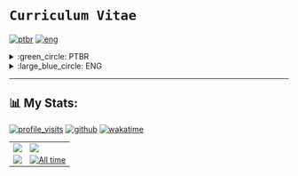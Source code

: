 # `Curriculum Vitae`
[![ptbr](https://img.shields.io/badge/languages-PTBR-darkgreen.svg)](https://github.com/dudushy "Português Brasileiro") [![eng](https://img.shields.io/badge/-ENG-darkblue.svg)](https://github.com/dudushy "English")
<details>
<summary>:green_circle: PTBR</summary>

## `Olá mundo`, sou o Eduardo Talarico (dudushy) :smile:
> <img align="left" alt="Brazil" width="22px" src="img/brazil.png" />Brasileiro, 22 anos :birthday:

### :trophy: Objetivos:

- Crescer profissionalmente
- Solucionar problemas
- Contribuir para a sociedade
- Adquirir conhecimento
- Trabalhar em equipe
- Desenvolver e criar

### :sparkling_heart: Paixões:

- Aprender
- Programar
- Ajudar
- Criar
- Jogar
- Ouvir música

### :star2: Qualidades:

- Determinado
- Prático
- Calmo
- Proativo
- Honesto
- Prudente
- Compreensivo
- Detalhista
- Persistente
- Empático
- Criativo
- Lógico

---
### :globe_with_meridians: Conexões:

[<img align="left" alt="LinkedIn" width="32px" src="img/linkedin.png" />][linkedin]
[<img align="left" alt="Discord" width="52px" src="img/discord.png" />][discord]
[<img align="left" alt="Steam" width="32px" src="img/steam.png" />][steam]
[<img align="left" alt="Spotify" width="32px" src="img/spotify.png" />][spotify]
<br>
<br>

---
### :brain: Linguagens de programação conhecidas:

- <img align="left" alt="Python" width="26px" src="img/python.png" /> Python

- <img align="left" alt="Java" width="26px" src="img/java.png" /> Java

- <img align="left" alt="JavaScript" width="26px" src="img/javascript.png" /> JavaScript

- <img align="left" alt="SQL" width="26px" src="img/sql.png" /> SQL

- <img align="left" alt="HTML" width="26px" src="img/html.png" /> HTML

- <img align="left" alt="CSS" width="26px" src="img/css.png" /> CSS

- <img align="left" alt="CSharp" width="26px" src="img/csharp.png" /> C#

- <img align="left" alt="PHP" width="26px" src="img/php.png" /> PHP
    
- <img align="left" alt="TypeScript" width="26px" src="img/typescript.png" /> TypeScript
    
- <img align="left" alt="SASS" width="26px" src="img/sass.png" /> SASS
<br>

### :hammer_and_wrench: Ferramentas conhecidas:

- <img align="left" alt="Visual Studio Code" width="26px" src="img/vscode.png" /> [Visual Studio Code][vscode]

- <img align="left" alt="pgAdmin" width="26px" src="img/pgadmin.png" /> [pgAdmin][pgadmin]

- <img align="left" alt="NetBeans" width="26px" src="img/netbeans.png" /> [NetBeans][netbeans]

- <img align="left" alt="Sublime Text" width="26px" src="img/sublimetext.png" /> [Sublime Text][sublimetext]

- <img align="left" alt="Notepad++" width="26px" src="img/notepadplusplus.png" /> [Notepad++][notepadplusplus]

- <img align="left" alt="Visual Studio" width="26px" src="img/vs.png" /> [Visual Studio][vs]

- <img align="left" alt="Postman" width="26px" src="img/postman.png" /> [Postman][postman]
    
- <img align="left" alt="SSMS" width="26px" src="img/ssms.png" /> [SSMS][ssms]
    
- <img align="left" alt="GitHub Desktop" width="26px" src="img/github-desktop.png" /> [GitHub Desktop][githubdesktop]

- <img align="left" alt="XAMPP" width="26px" src="img/xampp.png" /> [XAMPP][xampp]
    
- <img align="left" alt="BlueStacks" width="26px" src="img/bluestacks.png" /> [BlueStacks][bluestacks]

- <img align="left" alt="Insomnia" width="26px" src="img/insomnia.png" /> [Insomnia][insomnia]

- <img align="left" alt="Android Studio" width="26px" src="img/androidstudio.png" /> [Android Studio][androidstudio]

- <img align="left" alt="FileZilla" width="26px" src="img/filezilla.png" /> [FileZilla][filezilla]

- <img align="left" alt="Ionic" width="26px" src="img/ionic.png" /> [Ionic][ionic]

- <img align="left" alt="NodeJS" width="26px" src="img/nodejs.png" /> [NodeJS][nodejs]
    
- <img align="left" alt="AWS" width="26px" src="img/aws.png" /> [AWS][aws]
    
- <img align="left" alt="Angular" width="26px" src="img/angular.png" /> [Angular][angular]
    
- <img align="left" alt="Firebase" width="26px" src="img/firebase.png" /> [Firebase][firebase]
<br>

---
## :mortar_board: Formação:

- Ensino médio completo no **Colégio Ideal** *(2018)* :heavy_check_mark:
- Ensino superior completo em **Ciência da Computação** na **UNIP (Universidade Paulista)** *(2019 - 2022)* :heavy_check_mark:

---
## :bookmark_tabs: Experiência:

- Estagiário **SPEDO TECNOLOGIA LTDA** (*05/2022 - 12/2022*) :heavy_check_mark:
    > 1. Desenvolvimento de Aplicação Web (PHP, JavaScript, Angular)
    > 2. Desenvolvimento de Aplicações Mobile (Ionic, Angular, NodeJS)
    > 3. Estruturação e manutenção em Banco de Dados (MySQL, phpMyAdmin, SQLite)
    > 4. Integração de plugins, páginas, componentes, mídias e serviços
    > 5. Consumo de Web Services e APIs
    > 6. Criação de layouts, paletas de cores
    > 7. Desenvolvimento e manutenção de múltiplos apps
    > 8. Correção de bugs
    > 9. Interfaces dinâmicas e responsivas
    > 10. Manipulação de arquivos
    > 11. Formatação de texto, imagem, data e dados
    > 12. Sincronização de dados em nuvem
    > 13. Utilização de Emuladores para testar e desenvolver apps

- Analista de Sistemas **SPEDO TECNOLOGIA LTDA** (*02/2023*) :diamond_shape_with_a_dot_inside:
    > 1. Estruturação e desenvolvimento de Aplicações Mobile (Ionic, Angular, NodeJS)
    > 2. Criação e consumo de Banco de Dados (SQLite)
    > 3. Consumo de Web Services e APIs

---
## :heavy_plus_sign: Informações adicionais:

- Conhecimento avançado de Inglês

- Criação de projetos simples em Java (CRUD)

- Elaboração de trabalhos extracurriculares, fazendo algoritmos e BOTs com intuito de automatizar certas tarefas do dia-a-dia (bot de mensagens, criptografia, matemática, formatação de texto)

- Tenho contato com jogos e computadores (de todos os tipos e categorias, online e offline) desde pequeno, sempre admirei cada detalhe existente nos jogos (funcionamento, gráficos, mecânicas e desenvolvimento)

- Projetos Open Source no GitHub

- Freelances de Websites

<p align="right">(<a href="#curriculum-vitae">voltar ao topo</a>)</p>

---
</details>

<details>
<summary>:large_blue_circle: ENG</summary>

## `Hello World`, I'm Eduardo Talarico (dudushy) :smile:
> <img align="left" alt="Brazil" width="22px" src="img/brazil.png" />Brazilian, 22 years old :birthday:

### :trophy: Goals:

- Grow professionally
- Solve problems
- Contribute to society
- Acquire knowledge
- Team work
- Develop and create

### :sparkling_heart: Passions:

- Learn
- Code
- Help
- Create
- Play
- Listen to music

### :star2: Qualities:

- Determined
- Practical
- Calm
- Proactive
- Honest
- Prudent
- Comprehensive
- Detail-oriented
- Persistent
- Empathic
- Creative
- Logical

---
### :globe_with_meridians: Connections:

[<img align="left" alt="LinkedIn" width="32px" src="img/linkedin.png" />][linkedin]
[<img align="left" alt="Discord" width="52px" src="img/discord.png" />][discord]
[<img align="left" alt="Steam" width="32px" src="img/steam.png" />][steam]
[<img align="left" alt="Spotify" width="32px" src="img/spotify.png" />][spotify]
<br>
<br>

---
### :brain: Known programming languages:

- <img align="left" alt="Python" width="26px" src="img/python.png" /> Python

- <img align="left" alt="Java" width="26px" src="img/java.png" /> Java

- <img align="left" alt="JavaScript" width="26px" src="img/javascript.png" /> JavaScript

- <img align="left" alt="SQL" width="26px" src="img/sql.png" /> SQL

- <img align="left" alt="HTML" width="26px" src="img/html.png" /> HTML

- <img align="left" alt="CSS" width="26px" src="img/css.png" /> CSS

- <img align="left" alt="CSharp" width="26px" src="img/csharp.png" /> C#

- <img align="left" alt="PHP" width="26px" src="img/php.png" /> PHP
    
- <img align="left" alt="TypeScript" width="26px" src="img/typescript.png" /> TypeScript
    
- <img align="left" alt="SASS" width="26px" src="img/sass.png" /> SASS
<br>

### :hammer_and_wrench: Known tools:

- <img align="left" alt="Visual Studio Code" width="26px" src="img/vscode.png" /> [Visual Studio Code][vscode]

- <img align="left" alt="pgAdmin" width="26px" src="img/pgadmin.png" /> [pgAdmin][pgadmin]

- <img align="left" alt="NetBeans" width="26px" src="img/netbeans.png" /> [NetBeans][netbeans]

- <img align="left" alt="Sublime Text" width="26px" src="img/sublimetext.png" /> [Sublime Text][sublimetext]

- <img align="left" alt="Notepad++" width="26px" src="img/notepadplusplus.png" /> [Notepad++][notepadplusplus]

- <img align="left" alt="Visual Studio" width="26px" src="img/vs.png" /> [Visual Studio][vs]
    
- <img align="left" alt="Postman" width="26px" src="img/postman.png" /> [Postman][postman]
    
- <img align="left" alt="SSMS" width="26px" src="img/ssms.png" /> [SSMS][ssms]
    
- <img align="left" alt="GitHub Desktop" width="26px" src="img/github-desktop.png" /> [GitHub Desktop][githubdesktop]

- <img align="left" alt="XAMPP" width="26px" src="img/xampp.png" /> [XAMPP][xampp]
    
- <img align="left" alt="BlueStacks" width="26px" src="img/bluestacks.png" /> [BlueStacks][bluestacks]

- <img align="left" alt="Insomnia" width="26px" src="img/insomnia.png" /> [Insomnia][insomnia]

- <img align="left" alt="Android Studio" width="26px" src="img/androidstudio.png" /> [Android Studio][androidstudio]
   
- <img align="left" alt="FileZilla" width="26px" src="img/filezilla.png" /> [FileZilla][filezilla]

- <img align="left" alt="Ionic" width="26px" src="img/ionic.png" /> [Ionic][ionic]

- <img align="left" alt="NodeJS" width="26px" src="img/nodejs.png" /> [NodeJS][nodejs]
    
- <img align="left" alt="AWS" width="26px" src="img/aws.png" /> [AWS][aws]
    
- <img align="left" alt="Angular" width="26px" src="img/angular.png" /> [Angular][angular]
    
- <img align="left" alt="Firebase" width="26px" src="img/firebase.png" /> [Firebase][firebase]
<br>

---
## :mortar_board: Formation:

- Complete high school at **Colégio Ideal** *(2018)* :heavy_check_mark:
- Complete university in **Computer Science** at **UNIP (Universidade Paulista)** *(2019 - 2022)* :heavy_check_mark:

---
## :bookmark_tabs: Experience:

- Trainee **SPEDO TECNOLOGIA LTDA** (*05/2022 - 12/2022*) :heavy_check_mark:
    > 1. Web Application Development (PHP, JavaScript, Angular)
    > 2. Mobile Applications Development (Ionic, Angular, NodeJS)
    > 3. Database structuring and maintenance (MySQL, phpMyAdmin, SQLite)
    > 4. Integration of plugins, pages, components, media and services
    > 5. Use of Web Services and APIs
    > 6. Creation of layouts, color palettes
    > 7. Development and maintenance of multiple apps
    > 8. Bug fixes
    > 9. Dynamic and responsive interfaces
    > 10. File manipulation
    > 11. Text, image, date and data formatting
    > 12. Cloud data sync
    > 13. Using of Emulators to test and develop apps

- Systems Analyst **SPEDO TECNOLOGIA LTDA** (*02/2023*) :diamond_shape_with_a_dot_inside:
    > 1. Structuring and development of Mobile Applications (Ionic, Angular, NodeJS)
    > 2. Database creation and use (SQLite)
    > 3. Use of Web Services and APIs

---
## :heavy_plus_sign: Additional information:

- Advanced English knowledge

- Creation of simple Java projects (CRUD)

- Elaboration of extracurricular projects, making algorithms and BOTs with the aim of automating certain daily tasks (message bot, cryptography, math, text formatting)

- I've been in contact with games and computers (of all kinds and categories, online and offline) since I was little, I've always admired every detail in the games (functioning, graphics, mechanics and development)

- Open Source Projects on GitHub

- Websites Freelances 

<p align="right">(<a href="#curriculum-vitae">back to top</a>)</p>
</details>

---
## :bar_chart: My Stats:
[![profile_visits](https://komarev.com/ghpvc/?username=dudushy&color=blueviolet&style=flat-square&label=Profile+Visits)](https://github.com/dudushy "since Dec 25, 2021")
[![github](https://img.shields.io/github/followers/dudushy?logo=github)](https://github.com/dudushy?tab=followers)
[![wakatime](https://wakatime.com/badge/user/93ba8c47-113a-429d-a9a3-0fdfb901b21b.svg)](https://wakatime.com/@93ba8c47-113a-429d-a9a3-0fdfb901b21b "since Apr 8, 2021")

<div align="center">
    <a href="https://github.com/dudushy">
        <table style="table-layout: auto;">
            <tr>
                <td>
                    <img style="vertical-align: bottom; display:block; object-fit: cover;" src="https://github-readme-stats.vercel.app/api?username=dudushy&theme=dark&show_icons=true&count_private=true">
                </td>
                <td>
                    <img style="vertical-align: bottom; display:block; object-fit: cover;" src="https://github-readme-streak-stats.herokuapp.com/?user=dudushy&theme=dark">
                </td>
            </tr>
            <tr>
                <td>
                    <img style="vertical-align: bottom; display:block; object-fit: cover;" width="100%" src="https://github-readme-stats.vercel.app/api/top-langs/?username=dudushy&theme=dark&layout=compact">
                </td>
                <td>
                    <img style="vertical-align: bottom; display:block; object-fit: fill;" height="100%" src="https://wakatime.com/share/@dudushy/feb3dee1-ee9c-47f9-b9b5-29e73cf5cad9.svg" title="All time">
                </td>
            </tr>
        </table>
    </a>
</div>


[linkedin]: https://www.linkedin.com/in/eduardo-talarico/
[discord]: https://discord.gg/jG9BtQE
[steam]: https://steamcommunity.com/id/dudushy/
[spotify]: https://open.spotify.com/user/u8cq59bsrp4cdmp2haxrxu9pi
[vscode]: https://code.visualstudio.com/
[pgadmin]: https://www.pgadmin.org/
[netbeans]: https://netbeans.apache.org/
[sublimetext]: https://www.sublimetext.com/
[notepadplusplus]: https://notepad-plus-plus.org/
[vs]: https://visualstudio.microsoft.com/vs/
[postman]: https://www.postman.com/
[ssms]: https://docs.microsoft.com/pt-br/sql/ssms/download-sql-server-management-studio-ssms?view=sql-server-ver15
[githubdesktop]: https://desktop.github.com/
[xampp]: https://www.apachefriends.org/pt_br/index.html
[bluestacks]: https://www.bluestacks.com/
[insomnia]: https://insomnia.rest/
[androidstudio]: https://developer.android.com/studio
[filezilla]: https://filezilla-project.org/
[ionic]: https://ionic.io/
[nodejs]: https://nodejs.org/
[aws]: https://aws.amazon.com/
[angular]: https://angular.io/
[firebase]: https://firebase.google.com/
